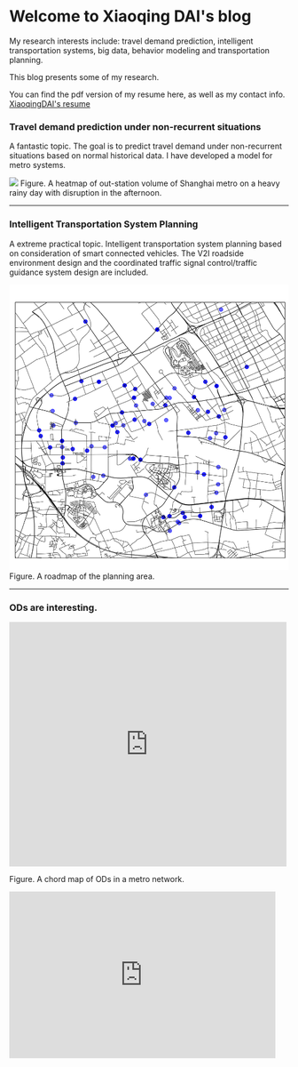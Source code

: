 # Welcome to Xiaoqing DAI's blog

My research interests include: travel demand prediction, intelligent transportation systems, big data, behavior modeling and transportation planning.

This blog presents some of my research. 

You can find the pdf version of my resume here, as well as my contact info. [XiaoqingDAI's resume](XiaoqingDAI_resume_201806acdemic_final.pdf)

### Travel demand prediction under non-recurrent situations 


A fantastic topic. The goal is to predict travel demand under non-recurrent situations based on normal historical data. I have developed a model for metro systems. 


![](heatmap130913.gif)
Figure. A heatmap of out-station volume of Shanghai metro on a heavy rainy day with disruption in the afternoon.

---

### Intelligent Transportation System Planning


A extreme practical topic. Intelligent transportation system planning based on consideration of smart connected vehicles. The V2I roadside environment design and the coordinated traffic signal control/traffic guidance system design are included.

![](anting_roadmap.png)
Figure. A roadmap of the planning area.

---

### ODs are interesting.

<div class="main-container" id="main" style="width:500px;height:440px"> <iframe src="https://xiaoqingdai.github.io/javascript1/ODchord.html" width="100%" scrolling="no"  frameborder="0" height="100%" frameborder="0"></iframe> </div>
 
Figure. A chord map of ODs in a metro network.

<div class="main-container" id="main" style="width:480px;height:300px"> <iframe src="https://geohey.com/apps/dataviz/39e7b526c1a841b5bdfcd3bac2ce2cee/share?ak=NWNiN2MzMjFhOGE1NDNlZmE4M2UxOTJiNzU5MzFjOGM" width="100%" scrolling="no"  frameborder="0" height="100%"></iframe> </div>

